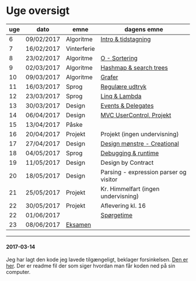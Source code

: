 # Uge oversigt


uge	| dato |emne| dagens emne
---|---|---|---6		| 09/02/2017		| 	Algoritme	| 	[Intro & tidstagning](Lektion01-benchmarking/lektion01.md)|7		| 16/02/2017		| Vinterferie	8		| 23/02/2017		| Algoritme		| [O - Sortering](Lektion02-bigO-sorting/lektion02.md)9		| 02/03/2017		| Algoritme		| [Hashmap & search trees](Lektion03-treesAndMaps/lektion03.md)10		| 09/03/2017		| Algoritme		| [Grafer](Lektion04-graphsAndBacktrack/lektion04.md)11		| 16/03/2017		| Sprog		| [Regulære udtryk](Lektion05-RegularExpression/lektion05.md)12		| 23/03/2017		| Sprog		| [Linq & Lambda](Lektion06-Linq/lektion06.md)13		| 30/03/2017		| Design		| [Events & Delegates](Lektion07-DP1-Obs/lektion07.md)14		| 06/04/2017		| Design		| 	[MVC UserControl, Projekt](Lektion08-DP2-MVC-Canvas/lektion08.md)15		| 13/04/2017		| Påske	16		| 20/04/2017		| Projekt		| 	Projekt (ingen undervisning)17		| 27/04/2017		| Design		| 	[Design mønstre - Creational](Lektion09-DP3-Factory/lektion09.md)18		| 04/05/2017		| Sprog		| [Debugging & runtime](Lektion10-Runtime/lektion10.md)19		| 11/05/2017		| Design		| Design by Contract20		| 18/05/2017		| Design		| Parsing - expression parser og visitor21		| 25/05/2017		| Projekt | Kr. Himmelfart (ingen undervisning)22		| 30/05/2017		| Projekt	| Aflevering kl. 1622		| 01/06/2017		|	| [Spørgetime](Eksamen/readme.md)23		| 08/06/2017		| [Eksamen](Eksamen/readme.md)	

<hr>

#### 2017-03-14
Jeg har lagt den kode jeg lavede tilgængeligt, beklager forsinkelsen. [Den er her](https://github.com/cphbusinessAUVidrProg/uge4opgaveKoe). Der er readme fil der som siger hvordan man får koden ned på sin computer.
